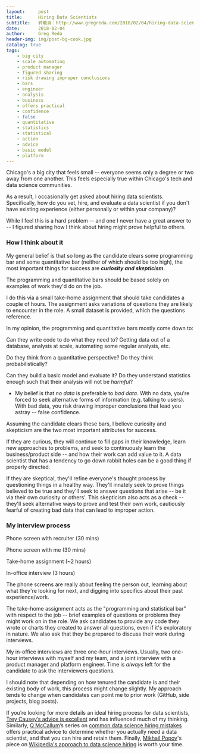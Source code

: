 ```yaml
---
layout:     post
title:      Hiring Data Scientists
subtitle:   转载自：http://www.gregreda.com/2018/02/04/hiring-data-scientists/
date:       2018-02-04
author:     Greg Reda
header-img: img/post-bg-cook.jpg
catalog: true
tags:
    - big city
    - scale automating
    - product manager
    - figured sharing
    - risk drawing improper conclusions
    - bars
    - engineer
    - analysis
    - business
    - offers practical
    - confidence
    - false
    - quantitative
    - statistics
    - statistical
    - action
    - advice
    - basic model
    - platform
---
```


Chicago's a big city that feels small -- everyone seems only a degree or two
away from one another. This feels especially true within Chicago's tech and data
science communities.

As a result, I occasionally get asked about hiring data scientists.
Specifically, how do you vet, hire, and evaluate a data scientist if you don't
have existing experience (either personally or within your company)?

While I feel this is a hard problem -- and one I never have a great answer
to -- I figured sharing how I think about hiring might prove helpful to others.

### How I think about it

My general belief is that so long as the candidate clears some
programming bar and some quantitative bar (neither of which should be too high),
the most important things for success are ***curiosity and skepticism***.

The programming and quantitative bars should be based solely on examples of
work they'd do on the job.

I do this via a small take-home assignment that should take candidates a couple
of hours. The assignment asks variations of questions they are likely to encounter
in the role. A small dataset is provided, which the questions reference.

In my opinion, the programming and quantitative bars mostly come down to:


Can they write code to do what they need to? Getting data out of a database, analysis at scale, automating some regular analysis, etc.


Do they think from a quantitative perspective? Do they think probabilistically?


Can they build a basic model and evaluate it? Do they understand statistics enough such that their analysis will not be *harmful*?

- My belief is that *no data* is preferable to *bad data*. With no data, you're forced to seek alternative forms of information (e.g. talking to users). With bad data, you risk drawing improper conclusions that lead you astray -- false confidence.


Assuming the candidate clears these bars, I believe curiosity and skepticism are the two most
important attributes for success.

If they are curious, they will continue to fill gaps in their knowledge, learn
new approaches to problems, and seek to continuously learn the business/product
side -- and how their work can add value to it. A data scientist that has a
tendency to go down rabbit holes can be a good thing if properly directed.

If they are skeptical, they'll refine everyone's
thought process by questioning things in a healthy way. They'll innately seek to
prove things believed to be true and they'll seek to answer questions
that arise -- be it via their own curiosity or others'. This skepticism also
acts as a check -- they'll seek alternative ways to prove and
test their own work, cautiously fearful of creating bad data that can lead to
improper action.

### My interview process


Phone screen with recruiter (30 mins)


Phone screen with me (30 mins)


Take-home assignment (~2 hours)


In-office interview (3 hours)


The phone screens are really about feeling the person out, learning about what they're
looking for next, and digging into specifics about their past experience/work.

The take-home assignment acts as the "programming and statistical bar" with
respect to the job -- brief examples of questions or problems they might work on
in the role. We ask candidates to provide any code they wrote or charts
they created to answer all questions, even if it's exploratory in nature. We
also ask that they be prepared to discuss their work during interviews.

My in-office interviews are three one-hour interviews. Usually, two one-hour
interviews with myself and my team, and a joint interview with a
product manager and platform engineer. Time is *always* left for the candidate
to ask the interviewers questions.

I should note that depending on how tenured the candidate is and their existing
body of work, this process might change slightly. My approach tends to change when
candidates can point me to prior work (GitHub, side projects, blog posts).

If you’re looking for more details an ideal hiring process for data scientists, [Trey Causey’s advice is excellent](http://treycausey.com/hiring_data_scientists.html) and has influenced much of my thinking. Similarly, [Q McCallum](http://qethanm.cc/)’s series on [common data science hiring mistakes](http://qethanm.cc/2018/01/23/common-mistakes-in-data-science-hiring-part-1) offers practical advice to determine whether you actually need a data scientist, and that you can hire and retain them. Finally, [Mikhail Popov](https://mpopov.com/)'s piece on [Wikipedia's approach to data science hiring](https://blog.wikimedia.org/2017/02/02/hiring-data-scientist) is worth your time.
